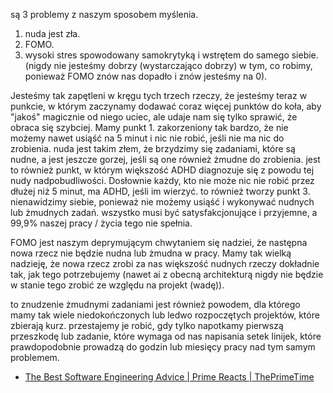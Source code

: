 są 3 problemy z naszym sposobem myślenia.

1. nuda jest zła.
2. FOMO.
3. wysoki stres spowodowany samokrytyką i wstrętem do samego siebie. (nigdy nie jesteśmy dobrzy (wystarczająco dobrzy) w tym, co robimy, ponieważ FOMO znów nas dopadło i znów jesteśmy na 0).

Jesteśmy tak zapętleni w kręgu tych trzech rzeczy, że jesteśmy teraz w punkcie, w którym zaczynamy dodawać coraz więcej punktów do koła, aby "jakoś" magicznie od niego uciec, ale udaje nam się tylko sprawić, że obraca się szybciej.
Mamy punkt 1. zakorzeniony tak bardzo, że nie możemy nawet usiąść na 5 minut i nic nie robić, jeśli nie ma nic do zrobienia. nuda jest takim złem, że brzydzimy się zadaniami, które są nudne, a jest jeszcze gorzej, jeśli są one również żmudne do zrobienia. jest to również punkt, w którym większość ADHD diagnozuje się z powodu tej nudy nadpobudliwości. Dosłownie każdy, kto nie może nic nie robić przez dłużej niż 5 minut, ma ADHD, jeśli im wierzyć. to również tworzy punkt 3. nienawidzimy siebie, ponieważ nie możemy usiąść i wykonywać nudnych lub żmudnych zadań. wszystko musi być satysfakcjonujące i przyjemne, a 99,9% naszej pracy / życia tego nie spełnia.

FOMO jest naszym deprymującym chwytaniem się nadziei, że następna nowa rzecz nie będzie nudna lub żmudna w pracy. Mamy tak wielką nadzieję, że nowa rzecz zrobi za nas większość nudnych rzeczy dokładnie tak, jak tego potrzebujemy (nawet ai z obecną architekturą nigdy nie będzie w stanie tego zrobić ze względu na projekt (wadę)).

to znudzenie żmudnymi zadaniami jest również powodem, dla którego mamy tak wiele niedokończonych lub ledwo rozpoczętych projektów, które zbierają kurz. przestajemy je robić, gdy tylko napotkamy pierwszą przeszkodę lub zadanie, które wymaga od nas napisania setek linijek, które prawdopodobnie prowadzą do godzin lub miesięcy pracy nad tym samym problemem.

- [The Best Software Engineering Advice | Prime Reacts | ThePrimeTime](https://www.youtube.com/watch?v=_2cbf1ixygk&lc=UgzpXILIOojsGraUL2d4AaABAg)
